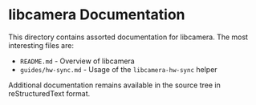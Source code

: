 # libcamera Documentation

This directory contains assorted documentation for libcamera. The most interesting files are:

- `README.md` - Overview of libcamera
- `guides/hw-sync.md` - Usage of the `libcamera-hw-sync` helper

Additional documentation remains available in the source tree in reStructuredText format.
